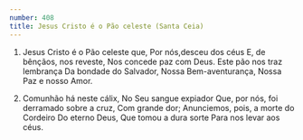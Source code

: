 ```yaml
---
number: 408
title: Jesus Cristo é o Pão celeste (Santa Ceia)
---
```


1. Jesus Cristo é o Pão celeste que,
  Por nós,desceu dos céus
  E, de bênçãos, nos reveste,
  Nos concede paz com Deus.
  Este pão nos traz lembrança
  Da bondade do Salvador,
  Nossa Bem-aventurança,
  Nossa Paz e nosso Amor.

2. Comunhão há neste cálix,
  No Seu sangue expiador
  Que, por nós, foi derramado sobre a cruz,
  Com grande dor;
  Anunciemos, pois, a morte do Cordeiro
  Do eterno Deus,
  Que tomou a dura sorte
  Para nos levar aos céus.
